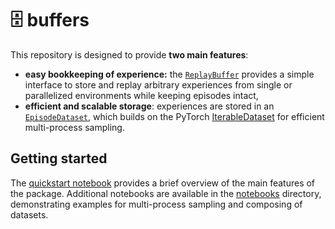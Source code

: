 # 🗄️ buffers

This repository is designed to provide **two main features**:

- **easy bookkeeping of experience:** the [`ReplayBuffer`](./buffers/replay_buffer.py) provides a simple interface to store and replay arbitrary 
  experiences from single or parallelized environments while keeping episodes intact,
- **efficient and scalable storage**: experiences are stored in an [`EpisodeDataset`](./buffers/dataset/episode_dataset.py), which 
  builds on the PyTorch [IterableDataset](https://pytorch.org/docs/stable/data.html#torch.utils.data.IterableDataset) for efficient multi-process sampling.


## Getting started
The [quickstart notebook](./notebooks/quickstart.ipynb) provides a brief overview of the main features of the package.
Additional notebooks are available in the [notebooks](./notebooks) directory, demonstrating examples for multi-process 
sampling and composing of datasets.